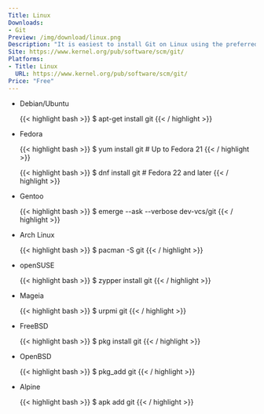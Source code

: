 ```yaml
---
Title: Linux
Downloads:
- Git
Preview: /img/download/linux.png
Description: "It is easiest to install Git on Linux using the preferred package manager of your Linux distribution. If you prefer to build from source, you can find the tarballs on kernel.org."
Site: https://www.kernel.org/pub/software/scm/git/
Platforms:
- Title: Linux
  URL: https://www.kernel.org/pub/software/scm/git/
Price: "Free"
---
```


- Debian/Ubuntu

	{{< highlight bash >}}
$ apt-get install git
{{< / highlight >}}

- Fedora

	{{< highlight bash >}}
$ yum install git # Up to Fedora 21
{{< / highlight >}}

	{{< highlight bash >}}
$ dnf install git # Fedora 22 and later
{{< / highlight >}}

- Gentoo

	{{< highlight bash >}}
$ emerge --ask --verbose dev-vcs/git
{{< / highlight >}}

- Arch Linux

	{{< highlight bash >}}
$ pacman -S git
{{< / highlight >}}

- openSUSE

	{{< highlight bash >}}
$ zypper install git
{{< / highlight >}}

- Mageia

	{{< highlight bash >}}
$ urpmi git
{{< / highlight >}}

- FreeBSD

	{{< highlight bash >}}
$ pkg install git
{{< / highlight >}}

- OpenBSD

	{{< highlight bash >}}
$ pkg_add git
{{< / highlight >}}

- Alpine

	{{< highlight bash >}}
$ apk add git
{{< / highlight >}}
